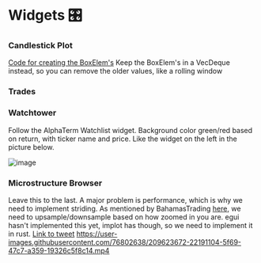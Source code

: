 # Widgets 🎛️

### Candlestick Plot
[Code for creating the BoxElem's](https://github.com/SwayStar123/chart_bot/blob/master/src/chartbot.rs)
Keep the BoxElem's in a VecDeque instead, so you can remove the older values, like a rolling window

### Trades


### Watchtower
Follow the AlphaTerm Watchlist widget. Background color green/red based on return, with ticker name and price. Like the widget on the left in the picture below.

![image](https://media.discordapp.net/attachments/832178723515138071/945339677693575168/update.png?width=2482&height=1321)


### Microstructure Browser
Leave this to the last. A major problem is performance, which is why we need to implement striding. As mentioned by BahamasTrading [here](https://twitter.com/BahamasTrading/status/1377351224748605442), we need to upsample/downsample based on how zoomed in you are. egui hasn't implemented this yet, implot has though, so we need to implement it in rust.
[Link to tweet](https://twitter.com/BahamasTrading/status/1506729892326608901)
https://user-images.githubusercontent.com/76802638/209623672-22191104-5f69-47c7-a359-19326c5f8c14.mp4
